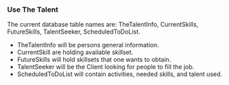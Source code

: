 <html>
  <h3>Use The Talent</h3>
<p>The current database table names are: TheTalentInfo, CurrentSkills, FutureSkills, TalentSeeker, ScheduledToDoList.
  </p>
<ul>
  <li>TheTalentInfo will be persons general information. </li>
  <li>CurrentSkill are holding available skillset.</li>
  <li>FutureSkills will hold skillsets that one wants to obtain.</li>
  <li>TalentSeeker will be the Client looking for people to fill the job.</li>
  <li>ScheduledToDoList will contain activities, needed skills, and talent used.</li>
  </ul>
  </html>


